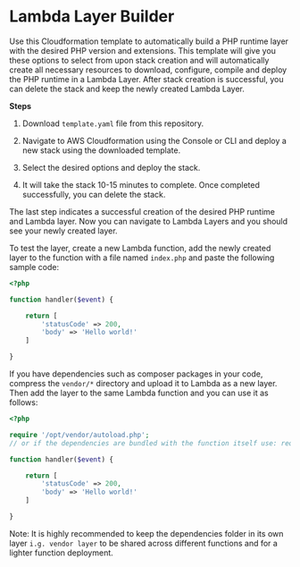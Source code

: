 # Lambda Layer Builder
Use this Cloudformation template to automatically build a PHP runtime layer with the desired PHP version and extensions. This template will give you these options to select from upon stack creation and will automatically create all necessary resources to download, configure, compile and deploy the PHP runtime in a Lambda Layer. After stack creation is successful, you can delete the stack and keep the newly created Lambda Layer.

**Steps**

1. Download `template.yaml` file from this repository.

2. Navigate to AWS Cloudformation using the Console or CLI and deploy a new stack using the downloaded template.

3. Select the desired options and deploy the stack.

4. It will take the stack 10-15 minutes to complete. Once completed successfully, you can delete the stack.

The last step indicates a successful creation of the desired PHP runtime and Lambda layer. Now you can navigate to Lambda Layers and you should see your newly created layer.

To test the layer, create a new Lambda function, add the newly created layer to the function with a file named `index.php` and paste the following sample code:


```php
<?php

function handler($event) {

    return [
        'statusCode' => 200,
        'body' => 'Hello world!'
    ]

}
```

If you have dependencies such as composer packages in your code, compress the `vendor/*` directory and upload it to Lambda as a new layer. Then add the layer to the same Lambda function and you can use it as follows:

```php
<?php

require '/opt/vendor/autoload.php';
// or if the dependencies are bundled with the function itself use: require __DIR__ . '/vendor/autoload.php';

function handler($event) {

    return [
        'statusCode' => 200,
        'body' => 'Hello world!'
    ]

}
```

Note: It is highly recommended to keep the dependencies folder in its own layer `i.g. vendor layer` to be shared across different functions and for a lighter function deployment.